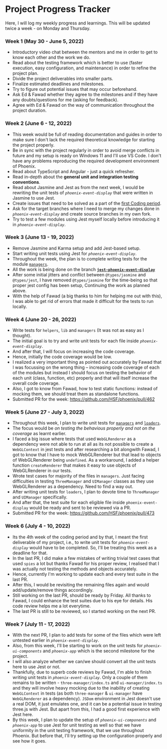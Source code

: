 # Project Progress Tracker 

Here, I will log my weekly progress and learnings. This will be updated twice a week - on Monday and Thursday.  

### Week 1 (May 30 - June 5, 2022)  

- Introductory video chat between the mentors and me in order to get to know each other and the work we do.
- Read about the testing framework which is better to use (faster execution, easy configuration, and maintenance) in order to refine the project plan.
- Divide the project deliverables into smaller parts.
- Finalize estimated deadlines and milestones.
- Try to figure out potential issues that may occur beforehand.
- Ask Ed & Fawad whether they agree to the milestones and if they have any doubts/questions for me (asking for feedback).
- Agree with Ed & Fawad on the way of communication throughout the project duration.

### Week 2 (June 6 - 12, 2022)  

- This week would be full of reading documentation and guides in order to make sure I don't lack the required theoretical knowledge for starting the project properly.
- Be in sync with the project regularly in order to avoid merge conflicts in future and my setup is ready on Windows 11 and I'll use VS Code. I don't have any problems reproducing the required development environment of Phoenix.
- Read about TypeScript and Angular - just a quick refresher.
- Read in-depth about the **general unit and integration testing conventions**.
- Read about Jasmine and Jest as from the next week, I would be rewriting the unit tests of *`phoenix-event-display`* that were written in Jasmine to use Jest. 
- Create issues that need to be solved as a part of the [first Coding period](https://github.com/DamianArado/GSoC-2022-Phoenix/blob/main/ROADMAP.md#coding-period---i).
- Ask for the target branches where I need to merge my changes done in *`phoenix-event-display`* and create source branches in my own fork.
- Try to test a few modules using Jest myself locally before introducing it in *`phoenix-event-display`*.

### Week 3 (June 13 - 19, 2022)  

- Remove Jasmine and Karma setup and add Jest-based setup.
- Start writing unit tests using Jest for *`phoenix-event-display`*.  
- Throughout the week, the plan is to complete writing tests for the module [`managers`](https://github.com/HSF/phoenix/tree/master/packages/phoenix-event-display/src/managers). 
- All the work is being done on the branch [**`jest-phoenix-event-display`**](https://github.com/DamianArado/phoenix/tree/jest-phoenix-event-display)  
- After some initial jitters and conflict between `@types/jasmine` and `@types/jest`, I have removed `@types/jasmine` for the time-being so that proper jest config has been setup, Continuing the work as planned above.  
- With the help of Fawad (a big thanks to him for helping me out with this), I was able to get rid of errors that made it difficult for the tests to run locally.  

### Week 4 (June 20 - 26, 2022)  

- Write tests for `helpers`, `lib` and `managers` (It was not as easy as I thought).
- The initial goal is to try and write unit tests for each file inside *`phoenix-event-display`*.  
- And after that, I will focus on increasing the code coverage.  
- Hence, initially the code coverage would be low.  
- I realized a very important thing as pointed out accurately by Fawad that I was focussing on the wrong thing – increasing code coverage of each of the modules but instead I should focus on testing the behavior of each unit (class, function, etc) properly and that will itself increase the overall code coverage.  
- Also, I got to know from Fawad, how to test static functions: instead of mocking them, we should treat them as standalone functions.
- Submitted PR for the week: https://github.com/HSF/phoenix/pull/462  

### Week 5 (June 27 - July 3, 2022)  

- Throughout this week, I plan to write unit tests for [`managers`](https://github.com/HSF/phoenix/tree/master/packages/phoenix-event-display/src/managers) and [`loaders`](https://github.com/HSF/phoenix/tree/master/packages/phoenix-event-display/src/loaders).  
- The focus would be *on testing the behavious properly and not on the coverage* as learnt earlier.
- I faced a big issue where tests that used `WebGLRenderer` as a dependency were not able to run at all as its not possible to create a `WebGLContext` in jest tests and after researching a bit alongwith Fawad, I got to know that I have to mock WebGLRenderer but that lead to objects of WebGLRenderer being `undefined`. As a workaround, I added a helper function `createRenderer` that makes it easy to use objects of WebGLRenderer in our tests.
- Wrote test cases for majority of the files in `managers`. Just facing difficulties in testing `ThreeManager` and `UIManager` classes as they use WebGLRenderer as a dependency. Need to find a way out.
- After writing unit tests for `loaders`, I plan to devote time to `ThreeManager` and `UIManager` specifically.
- And after that, the test suite for each eligible file inside `phoenix-event-display` would be ready and sent to be reviewed via a PR. 
- Submitted PR for the week: https://github.com/HSF/phoenix/pull/473

### Week 6 (July 4 - 10, 2022)

- Its the 4th week of the coding period and by that, I meant the first deliverable of my project, i.e., to write unit tests for *`phoenix-event-display`* would have to be completed. So, I'll be treating this week as a deadline for that.
- In the last PR, I did make a few mistakes of writing trivial test cases that used `spies` a lot but thanks Fawad for his proper review, I realised that I was actually not testing the methods and objects accurately.
- Hence, currently I'm working to update each and every test suite in the last PR.
- After this, I would be revisiting the remaining files again and would add/update/remove things accordingly.
- Still working on the last PR, should be ready by Friday. All thanks to Fawad, I could enhance the test suites due to his eye for details. His code review helps me a lot everytime.
- The last PR is still to be reviewed, so I started working on the next PR.

### Week 7 (July 11 - 17, 2022)

- With the next PR, I plan to add tests for some of the files which were left untested earlier in *`phoenix-event-display`*.
- Also, from this week, I'll be starting to work on the unit tests for *`phoenix-ui-components`* and *`phoenix-app`* which is the second milestone for the project.
- I will also analyze whether we can/we should convert all the unit tests here to use Jest or not.
- Thankfully, due to superb code reviews by Fawad, I'm able to finish writing unit tests in *`phoenix-event-display`*. Only a couple of them remains to be written - `three-manager/index.ts` and `ui-manager/index.ts` and they will involve heavy mocking due to the inability of creating `WebGLContext` in tests (as both `three-manager` & `ui-manager` have `WebGLRenderer` as a dependency). `JSDom` environment in Jest doesn't use a real DOM, it just emulates one, and it can be a potential issue in testing three.js with Jest. But apart from this, I had a good first experience with Jest here.
- By this week, I plan to update the setup of *`phoenix-ui-components`* and *`phoenix-app`* to use Jest for unit testing as well so that we have uniformity in the unit testing framework, that we use throughout Phoenix. But before that, I'll try setting up the configuration properly and see how it goes.
